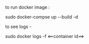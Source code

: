 to run docker image :

sudo docker-compse up --build -d


to see logs -

sudo docker logs -f <==container id==>